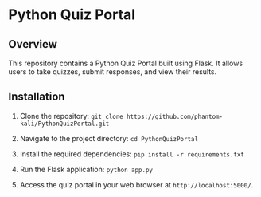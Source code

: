 # Python Quiz Portal

## Overview

This repository contains a Python Quiz Portal built using Flask. It allows users to take quizzes, submit responses, and view their results.

## Installation

1. Clone the repository:
`git clone https://github.com/phantom-kali/PythonQuizPortal.git`


2. Navigate to the project directory:
`cd PythonQuizPortal`

3. Install the required dependencies:
`pip install -r requirements.txt`

4. Run the Flask application:
`python app.py`

5. Access the quiz portal in your web browser at `http://localhost:5000/`.
